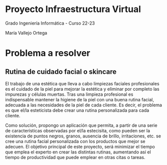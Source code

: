 # Proyecto Infraestructura Virtual
Grado Ingeniería Informática - Curso 22-23

María Vallejo Ortega

# Problema a resolver
## Rutina de cuidado facial o skincare
El trabajo de una estética que lleva a cabo limpiezas faciales profesionales es el cuidado de la piel
para mejorar la estética y eliminar por completo las impurezas y células muertas. Tras una limpieza profesional es indispensable mantener la higiene de la piel con una buena rutina facial, adecuada a las necesidades de la piel de cada cliente. Es decir, el problema es que el/la esteticista debe crear una rutina personalizada para cada cliente.

Como solución, propongo un aplicación que permita, a partir de una serie de características
observadas por el/la estecisita, como pueden ser la existencia de puntos negros, granos, ausencia de brillo, irritaciones, etc. se cree una rutina facial personalizada con los productos que mejor se adecuen.
El objetivo principal de este proyecto, será minimizar el tiempo que emplea el experto en crear
las distintas rutinas, aumentando así el tiempo de productividad que puede emplear en otras citas o 
tareas.
